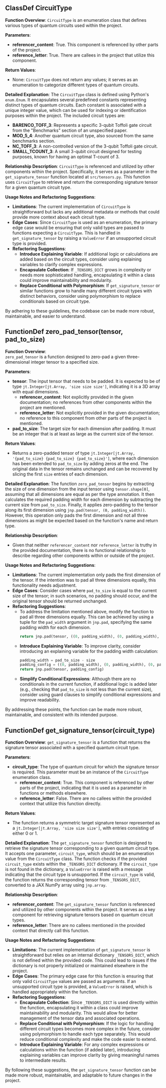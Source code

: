 ## ClassDef CircuitType
**Function Overview**: `CircuitType` is an enumeration class that defines various types of quantum circuits used within the project.

**Parameters**:
- **referencer_content**: True. This component is referenced by other parts of the project.
- **reference_letter**: True. There are callees in the project that utilize this component.

**Return Values**:
- None: `CircuitType` does not return any values; it serves as an enumeration to categorize different types of quantum circuits.

**Detailed Explanation**:
The `CircuitType` class is defined using Python's `enum.Enum`. It encapsulates several predefined constants representing distinct types of quantum circuits. Each constant is associated with a unique integer value, which can be used for indexing or identification purposes within the project. The included circuit types are:

- **BARENCO_TOFF_3**: Represents a specific 3-qubit Toffoli gate circuit from the "Benchmarks" section of an unspecified paper.
- **MOD_5_4**: Another quantum circuit type, also sourced from the same benchmarks section.
- **NC_TOFF_3**: A non-controlled version of the 3-qubit Toffoli gate circuit.
- **SMALL_TCOUNT_3**: A small 3-qubit circuit designed for testing purposes, known for having an optimal T-count of 3.

**Relationship Description**:
`CircuitType` is referenced and utilized by other components within the project. Specifically, it serves as a parameter in the `get_signature_tensor` function located at `src/tensors.py`. This function uses `CircuitType` to retrieve and return the corresponding signature tensor for a given quantum circuit type.

**Usage Notes and Refactoring Suggestions**:
- **Limitations**: The current implementation of `CircuitType` is straightforward but lacks any additional metadata or methods that could provide more context about each circuit type.
- **Edge Cases**: Since `CircuitType` is used as an enumeration, the primary edge case would be ensuring that only valid types are passed to functions expecting a `CircuitType`. This is handled in `get_signature_tensor` by raising a `ValueError` if an unsupported circuit type is provided.
- **Refactoring Suggestions**:
  - **Introduce Explaining Variable**: If additional logic or calculations are added based on the circuit types, consider using explaining variables to clarify complex expressions.
  - **Encapsulate Collection**: If `_TENSORS_DICT` grows in complexity or needs more sophisticated handling, encapsulating it within a class could improve maintainability and modularity.
  - **Replace Conditional with Polymorphism**: If `get_signature_tensor` or similar functions grow to handle many different circuit types with distinct behaviors, consider using polymorphism to replace conditionals based on circuit type.

By adhering to these guidelines, the codebase can be made more robust, maintainable, and easier to understand.
## FunctionDef zero_pad_tensor(tensor, pad_to_size)
**Function Overview**:  
`zero_pad_tensor` is a function designed to zero-pad a given three-dimensional integer tensor to a specified size.

**Parameters**:
- **tensor**: The input tensor that needs to be padded. It is expected to be of type `jt.Integer[jt.Array, 'size size size']`, indicating it is a 3D array with equal dimensions.
  - **referencer_content**: Not explicitly provided in the given documentation; no references from other components within the project are mentioned.
  - **reference_letter**: Not explicitly provided in the given documentation; no reference to this component from other parts of the project is mentioned.
- **pad_to_size**: The target size for each dimension after padding. It must be an integer that is at least as large as the current size of the tensor.

**Return Values**:
- Returns a zero-padded tensor of type `jt.Integer[jt.Array, '{pad_to_size} {pad_to_size} {pad_to_size}']`, where each dimension has been extended to `pad_to_size` by adding zeros at the end. The original data in the tensor remains unchanged and can be recovered by slicing the first `size` entries of each dimension.

**Detailed Explanation**:
The function `zero_pad_tensor` begins by extracting the size of one dimension from the input tensor using `tensor.shape[0]`, assuming that all dimensions are equal as per the type annotation. It then calculates the required padding width for each dimension by subtracting the current size from `pad_to_size`. Finally, it applies zero-padding to the tensor along its first dimension using `jnp.pad(tensor, (0, padding_width))`. However, this operation only pads the first dimension and not all three dimensions as might be expected based on the function's name and return type.

**Relationship Description**:
- Given that neither `referencer_content` nor `reference_letter` is truthy in the provided documentation, there is no functional relationship to describe regarding other components within or outside of the project.

**Usage Notes and Refactoring Suggestions**:
- **Limitations**: The current implementation only pads the first dimension of the tensor. If the intention was to pad all three dimensions equally, this functionality needs adjustment.
- **Edge Cases**: Consider cases where `pad_to_size` is equal to the current size of the tensor; in such scenarios, no padding should occur, and the original tensor should be returned unchanged.
- **Refactoring Suggestions**:
  - To address the limitation mentioned above, modify the function to pad all three dimensions equally. This can be achieved by using a tuple for the `pad_width` argument in `jnp.pad`, specifying the same padding width for each dimension.
    ```python
    return jnp.pad(tensor, ((0, padding_width), (0, padding_width), (0, padding_width)))
    ```
  - **Introduce Explaining Variable**: To improve clarity, consider introducing an explaining variable for the padding width calculation:
    ```python
    padding_width = pad_to_size - size
    padding_config = ((0, padding_width), (0, padding_width), (0, padding_width))
    return jnp.pad(tensor, padding_config)
    ```
  - **Simplify Conditional Expressions**: Although there are no conditionals in the current function, if additional logic is added later (e.g., checking that `pad_to_size` is not less than the current size), consider using guard clauses to simplify conditional expressions and improve readability.

By addressing these points, the function can be made more robust, maintainable, and consistent with its intended purpose.
## FunctionDef get_signature_tensor(circuit_type)
**Function Overview**: `get_signature_tensor` is a function that returns the signature tensor associated with a specified quantum circuit type.

**Parameters**:
- **circuit_type**: The type of quantum circuit for which the signature tensor is required. This parameter must be an instance of the `CircuitType` enumeration class.
  - **referencer_content**: True. This component is referenced by other parts of the project, indicating that it is used as a parameter in functions or methods elsewhere.
  - **reference_letter**: False. There are no callees within the provided context that utilize this function directly.

**Return Values**:
- The function returns a symmetric target signature tensor represented as a `jt.Integer[jt.Array, 'size size size']`, with entries consisting of either 0 or 1.

**Detailed Explanation**:
The `get_signature_tensor` function is designed to retrieve the signature tensor corresponding to a given quantum circuit type. It accepts one parameter, `circuit_type`, which should be an enumeration value from the `CircuitType` class. The function checks if the provided `circuit_type` exists within the `_TENSORS_DICT` dictionary. If the `circuit_type` is not found in the dictionary, a `ValueError` is raised with a message indicating that the circuit type is unsupported. If the `circuit_type` is valid, the function returns the corresponding tensor from `_TENSORS_DICT`, converted to a JAX NumPy array using `jnp.array`.

**Relationship Description**:
- **referencer_content**: The `get_signature_tensor` function is referenced and utilized by other components within the project. It serves as a key component for retrieving signature tensors based on quantum circuit types.
- **reference_letter**: There are no callees mentioned in the provided context that directly call this function.

**Usage Notes and Refactoring Suggestions**:
- **Limitations**: The current implementation of `get_signature_tensor` is straightforward but relies on an internal dictionary `_TENSORS_DICT`, which is not defined within the provided code. This could lead to issues if the dictionary is not properly initialized or maintained elsewhere in the project.
- **Edge Cases**: The primary edge case for this function is ensuring that only valid `CircuitType` values are passed as arguments. If an unsupported circuit type is provided, a `ValueError` is raised, which is handled appropriately within the function.
- **Refactoring Suggestions**:
  - **Encapsulate Collection**: Since `_TENSORS_DICT` is used directly within the function, encapsulating it within a class could improve maintainability and modularity. This would allow for better management of the tensor data and associated operations.
  - **Replace Conditional with Polymorphism**: If the logic for handling different circuit types becomes more complex in the future, consider using polymorphism to handle each type separately. This would reduce conditional complexity and make the code easier to extend.
  - **Introduce Explaining Variable**: For any complex expressions or calculations within the function (if added later), introducing explaining variables can improve clarity by giving meaningful names to intermediate results.

By following these suggestions, the `get_signature_tensor` function can be made more robust, maintainable, and adaptable to future changes in the project.
